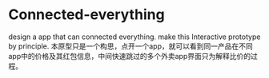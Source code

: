 # Connected-everything
design a app that can connected everything.
make this Interactive prototype by principle.
本原型只是一个构思，点开一个app，就可以看到同一产品在不同app中的价格及其红包信息，中间快速跳过的多个外卖app界面只为解释比价的过程。
